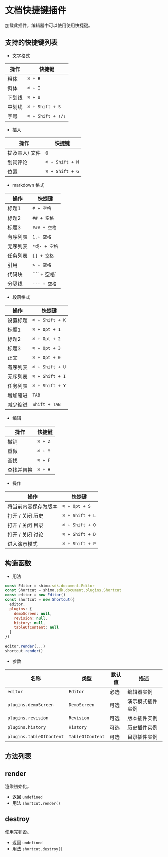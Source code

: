 # 文档快捷键插件

加载此插件，编辑器中可以使用使用快捷键。

## 支持的快捷键列表

* 文字格式

| 操作                | 快捷键                   |
| ------------------- | ------------------------ |
| 粗体              | `⌘ + B`                  |
| 斜体              | `⌘ + I`                  |
| 下划线              | `⌘ + U`                  |
| 中划线              | `⌘ + Shift + S`                  |
| 字号              | `⌘ + Shift + ↑/↓`                  |


* 插入

| 操作                | 快捷键                   |
| ------------------- | ------------------------ |
| 提及某人/ 文件              | `@`                  |
| 划词评论              | `⌘ + Shift + M`                  |
| 位置              | `⌘ + Shift + G`                  |


* markdown 格式

| 操作                | 快捷键                   |
| ------------------- | ------------------------ |
| 标题1              | `# + 空格`                  |
| 标题2              | `## + 空格`                  |
| 标题3              | `### + 空格`                  |
| 有序列表              | `1.+ 空格`                  |
| 无序列表              | `*或- + 空格`                  |
| 任务列表              | `[] + 空格`                  |
| 引用              | `> + 空格`                  |
| 代码块              | ```` + 空格`                  |
| 分隔线              | `--- + 空格`                  |


* 段落格式

| 操作                | 快捷键                   |
| ------------------- | ------------------------ |
| 设置标题              | `⌘ + Shift + K`                  |
| 标题1              | `⌘ + Opt + 1`                  |
| 标题2              | `⌘ + Opt + 2`                  |
| 标题3              | `⌘ + Opt + 3`                  |
| 正文              | `⌘ + Opt + 0`                  |
| 有序列表              | `⌘ + Shift + U`                  |
| 无序列表              | `⌘ + Shift + I`                  |
| 任务列表              | `⌘ + Shift + Y`                  |
| 增加缩进              | `TAB`                  |
| 减少缩进              | `Shift + TAB`                  |


* 编辑

| 操作                | 快捷键                   |
| ------------------- | ------------------------ |
| 撤销              | `⌘ + Z`                  |
| 重做              | `⌘ + Y`                  |
| 查找              | `⌘ + F`                  |
| 查找并替换              | `⌘ + H`                  |


* 操作

| 操作                | 快捷键                   |
| ------------------- | ------------------------ |
| 将当前内容保存为版本              | `⌘ + Opt + S`                  |
| 打开 / 关闭 历史              | `⌘ + Shift + L`                  |
| 打开 / 关闭 目录              | `⌘ + Shift + O`                  |
| 打开 / 关闭 讨论              | `⌘ + Shift + D`                  |
| 进入演示模式              | `⌘ + Shift + P`                  |


## 构造函数

* 用法

```js
const Editor = shimo.sdk.document.Editor
const Shortcut = shimo.sdk.document.plugins.Shortcut
const editor = new Editor()
const shortcut = new Shortcut({
  editor,
  plugins: {
    demoScreen: null,
    revision: null,
    history: null,
    tableOfContent: null
  }
})

editor.render(...)
shortcut.render()
```

* 参数

|名称|类型|默认值|描述|
| -- | -- | -- | -- |
| `editor` | `Editor` | 必选 | 编辑器实例 |
| `plugins.demoScreen` | `DemoScreen` | 可选 | 演示模式插件实例 |
| `plugins.revision` | `Revision` | 可选 | 版本插件实例 |
| `plugins.history` | `History` | 可选 | 历史插件实例 |
| `plugins.tableOfContent` | `TableOfContent` | 可选 | 目录插件实例 |

## 方法列表

## render

渲染初始化。

* 返回 `undefined`
* 用法 `shortcut.render()`

## destroy

使用完销毁。

* 返回 `undefined`
* 用法 `shortcut.destroy()`

